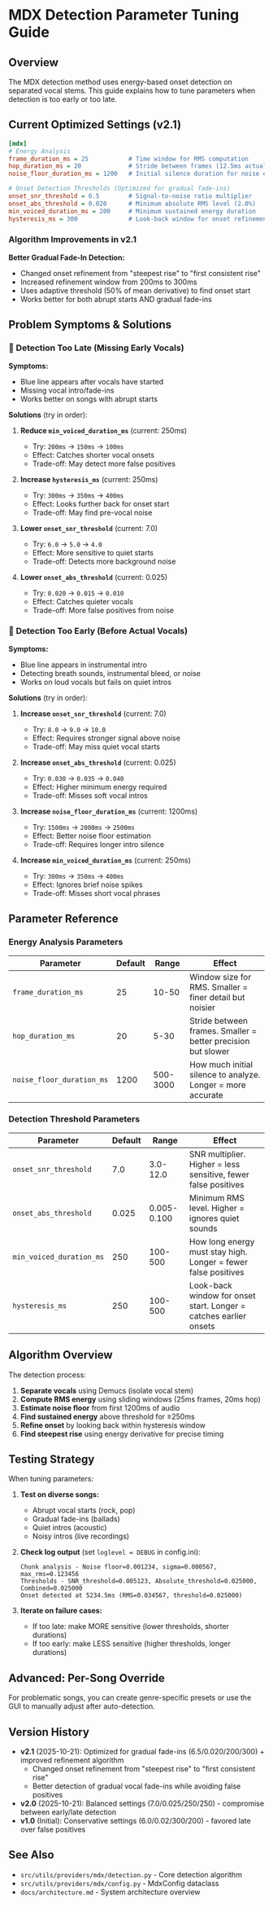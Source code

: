 # MDX Detection Parameter Tuning Guide

## Overview

The MDX detection method uses energy-based onset detection on separated vocal stems. This guide explains how to tune parameters when detection is too early or too late.

## Current Optimized Settings (v2.1)

```ini
[mdx]
# Energy Analysis
frame_duration_ms = 25           # Time window for RMS computation
hop_duration_ms = 20             # Stride between frames (12.5ms actual overlap)
noise_floor_duration_ms = 1200   # Initial silence duration for noise estimation

# Onset Detection Thresholds (Optimized for gradual fade-ins)
onset_snr_threshold = 6.5        # Signal-to-noise ratio multiplier
onset_abs_threshold = 0.020      # Minimum absolute RMS level (2.0%)
min_voiced_duration_ms = 200     # Minimum sustained energy duration
hysteresis_ms = 300              # Look-back window for onset refinement
```

### Algorithm Improvements in v2.1

**Better Gradual Fade-In Detection:**
- Changed onset refinement from "steepest rise" to "first consistent rise"
- Increased refinement window from 200ms to 300ms
- Uses adaptive threshold (50% of mean derivative) to find onset start
- Works better for both abrupt starts AND gradual fade-ins

## Problem Symptoms & Solutions

### 🔴 Detection Too Late (Missing Early Vocals)

**Symptoms:**
- Blue line appears after vocals have started
- Missing vocal intro/fade-ins
- Works better on songs with abrupt starts

**Solutions** (try in order):

1. **Reduce `min_voiced_duration_ms`** (current: 250ms)
   - Try: `200ms` → `150ms` → `100ms`
   - Effect: Catches shorter vocal onsets
   - Trade-off: May detect more false positives

2. **Increase `hysteresis_ms`** (current: 250ms)
   - Try: `300ms` → `350ms` → `400ms`
   - Effect: Looks further back for onset start
   - Trade-off: May find pre-vocal noise

3. **Lower `onset_snr_threshold`** (current: 7.0)
   - Try: `6.0` → `5.0` → `4.0`
   - Effect: More sensitive to quiet starts
   - Trade-off: Detects more background noise

4. **Lower `onset_abs_threshold`** (current: 0.025)
   - Try: `0.020` → `0.015` → `0.010`
   - Effect: Catches quieter vocals
   - Trade-off: More false positives from noise

### 🔵 Detection Too Early (Before Actual Vocals)

**Symptoms:**
- Blue line appears in instrumental intro
- Detecting breath sounds, instrumental bleed, or noise
- Works on loud vocals but fails on quiet intros

**Solutions** (try in order):

1. **Increase `onset_snr_threshold`** (current: 7.0)
   - Try: `8.0` → `9.0` → `10.0`
   - Effect: Requires stronger signal above noise
   - Trade-off: May miss quiet vocal starts

2. **Increase `onset_abs_threshold`** (current: 0.025)
   - Try: `0.030` → `0.035` → `0.040`
   - Effect: Higher minimum energy required
   - Trade-off: Misses soft vocal intros

3. **Increase `noise_floor_duration_ms`** (current: 1200ms)
   - Try: `1500ms` → `2000ms` → `2500ms`
   - Effect: Better noise floor estimation
   - Trade-off: Requires longer intro silence

4. **Increase `min_voiced_duration_ms`** (current: 250ms)
   - Try: `300ms` → `350ms` → `400ms`
   - Effect: Ignores brief noise spikes
   - Trade-off: Misses short vocal phrases

## Parameter Reference

### Energy Analysis Parameters

| Parameter | Default | Range | Effect |
|-----------|---------|-------|--------|
| `frame_duration_ms` | 25 | 10-50 | Window size for RMS. Smaller = finer detail but noisier |
| `hop_duration_ms` | 20 | 5-30 | Stride between frames. Smaller = better precision but slower |
| `noise_floor_duration_ms` | 1200 | 500-3000 | How much initial silence to analyze. Longer = more accurate |

### Detection Threshold Parameters

| Parameter | Default | Range | Effect |
|-----------|---------|-------|--------|
| `onset_snr_threshold` | 7.0 | 3.0-12.0 | SNR multiplier. Higher = less sensitive, fewer false positives |
| `onset_abs_threshold` | 0.025 | 0.005-0.100 | Minimum RMS level. Higher = ignores quiet sounds |
| `min_voiced_duration_ms` | 250 | 100-500 | How long energy must stay high. Longer = fewer false positives |
| `hysteresis_ms` | 250 | 100-500 | Look-back window for onset start. Longer = catches earlier onsets |

## Algorithm Overview

The detection process:

1. **Separate vocals** using Demucs (isolate vocal stem)
2. **Compute RMS energy** using sliding windows (25ms frames, 20ms hop)
3. **Estimate noise floor** from first 1200ms of audio
4. **Find sustained energy** above threshold for ≥250ms
5. **Refine onset** by looking back within hysteresis window
6. **Find steepest rise** using energy derivative for precise timing

## Testing Strategy

When tuning parameters:

1. **Test on diverse songs:**
   - Abrupt vocal starts (rock, pop)
   - Gradual fade-ins (ballads)
   - Quiet intros (acoustic)
   - Noisy intros (live recordings)

2. **Check log output** (set `loglevel = DEBUG` in config.ini):
   ```
   Chunk analysis - Noise floor=0.001234, sigma=0.000567, max_rms=0.123456
   Thresholds - SNR_threshold=0.005123, Absolute_threshold=0.025000, Combined=0.025000
   Onset detected at 5234.5ms (RMS=0.034567, threshold=0.025000)
   ```

3. **Iterate on failure cases:**
   - If too late: make MORE sensitive (lower thresholds, shorter durations)
   - If too early: make LESS sensitive (higher thresholds, longer durations)

## Advanced: Per-Song Override

For problematic songs, you can create genre-specific presets or use the GUI to manually adjust after auto-detection.

## Version History

- **v2.1** (2025-10-21): Optimized for gradual fade-ins (6.5/0.020/200/300) + improved refinement algorithm
  - Changed onset refinement from "steepest rise" to "first consistent rise"
  - Better detection of gradual vocal fade-ins while avoiding false positives
- **v2.0** (2025-10-21): Balanced settings (7.0/0.025/250/250) - compromise between early/late detection
- **v1.0** (Initial): Conservative settings (6.0/0.02/300/200) - favored late over false positives

## See Also

- `src/utils/providers/mdx/detection.py` - Core detection algorithm
- `src/utils/providers/mdx/config.py` - MdxConfig dataclass
- `docs/architecture.md` - System architecture overview
